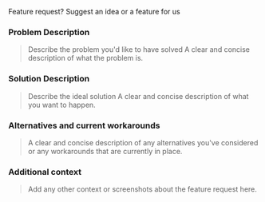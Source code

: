 Feature request? Suggest an idea or a feature for us

### Problem Description

> Describe the problem you'd like to have solved
> A clear and concise description of what the problem is.

### Solution Description

> Describe the ideal solution
> A clear and concise description of what you want to happen.

### Alternatives and current workarounds

> A clear and concise description of any alternatives you've considered or any workarounds that are currently in place.

### Additional context

> Add any other context or screenshots about the feature request here.